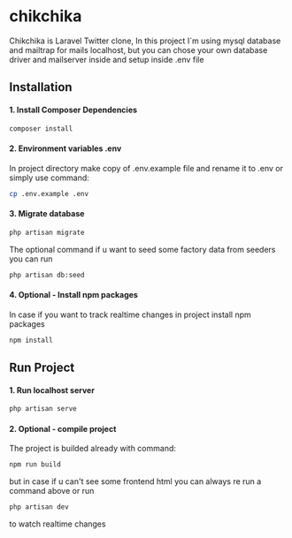 # chikchika

Chikchika is Laravel Twitter clone, In this project I`m using mysql database and mailtrap for mails localhost, but you can chose your own database driver and mailserver inside and setup inside .env file

## Installation

#### 1. Install Composer Dependencies

```bash
composer install
```

#### 2. Environment variables .env

In project directory make copy of .env.example file and rename it to .env
or simply use command:

```bash
cp .env.example .env
```

#### 3. Migrate database

```bash
php artisan migrate
```

The optional command if u want to seed some factory data from seeders you can run 
```bash
php artisan db:seed
```

#### 4. Optional - Install npm packages

In case if you want to track realtime changes in project install npm packages

```bash
npm install
```

## Run Project

#### 1. Run localhost server

```bash
php artisan serve
```

#### 2. Optional - compile project

The project is builded already with command:

```bash
npm run build
```

but in case if u can't see some frontend html you can always re run a command above or run

```bash
php artisan dev
```

to watch realtime changes